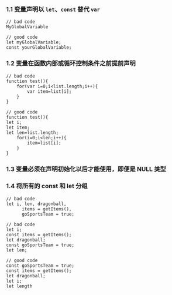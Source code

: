 ### 1.1 变量声明以 `let`、`const` 替代 `var`
```
// bad code
MyGlobalVariable

// good code
let myGlobalVariable;
const yourGlobalVariable;
```

### 1.2 变量在函数内部或循环控制条件之前提前声明
```
// bad code
function test(){
    for(var i=0;i<list.length;i++){
        var item=list[i];
    }
}

// good code
function test(){
let i;
let item;
let len=list.length;
    for(i=0;i<len;i++){
        item=list[i];
    }
}
```

### 1.3 变量必须在声明初始化以后才能使用，即便是 NULL 类型

### 1.4 将所有的 const 和 let 分组
```
// bad code
let i, len, dragonball,
      items = getItems(),
      goSportsTeam = true;

// bad code
let i;
const items = getItems();
let dragonball;
const goSportsTeam = true;
let len;

// good code
const goSportsTeam = true;
const items = getItems();
let dragonball;
let i;
let length
```
